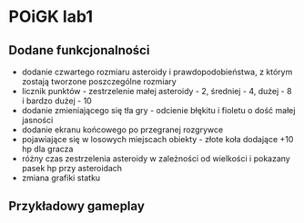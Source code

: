 # POiGK lab1
## Dodane funkcjonalności
* dodanie czwartego rozmiaru asteroidy i prawdopodobieństwa, z którym zostają tworzone poszczególne rozmiary
* licznik punktów - zestrzelenie małej asteroidy - 2, średniej - 4, dużej - 8 i bardzo dużej - 10
* dodanie zmieniającego się tła gry - odcienie błękitu i fioletu o dość małej jasności
* dodanie ekranu końcowego po przegranej rozgrywce
* pojawiające się w losowych miejscach obiekty - złote koła dodające +10 hp dla gracza
* różny czas zestrzelenia asteroidy w zależności od wielkości i pokazany pasek hp przy asteroidach
* zmiana grafiki statku
## Przykładowy gameplay
